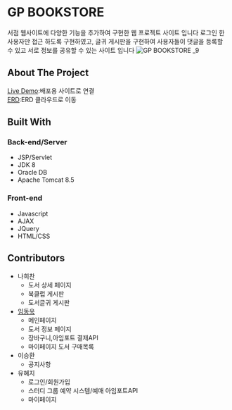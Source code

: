 # GP BOOKSTORE

서점 웹사이트에 다양한 기능을 추가하여 구현한 웹 프로젝트 사이트 입니다 로그인 한 사용자만 접근 하도록 구현하였고, 글귀 게시판을 구현하여 사용자들이 댓글을 등록할 수 있고 서로 정보를 공유할 수 있는 사이트 입니다
![GP BOOKSTORE _9](https://user-images.githubusercontent.com/52989474/103339444-c0957d80-4ac4-11eb-9427-fe73ee69b720.png)

## About The Project

[Live Demo](http://rclass.iptime.org:9999/20AM_Semi/index.jsp):배포용 사이트로 연결  
[ERD](https://www.erdcloud.com/d/h7QHAaDNFmTKoMrW7):ERD 클라우드로 이동

## Built With

### Back-end/Server

- JSP/Servlet
- JDK 8
- Oracle DB
- Apache Tomcat 8.5

### Front-end

- Javascript
- AJAX
- JQuery
- HTML/CSS

## Contributors

- 나희찬
  - 도서 상세 페이지
  - 북클럽 게시판
  - 도서글귀 게시판
- [임동욱](https://github.com/DK2554)
  - 메인페이지
  - 도서 정보 페이지
  - 장바구니,아임포트 결제API
  - 마이페이지 도서 구매목록
- 이승환
  - 공지사항
- 유혜지
  - 로그인/회원가입
  - 스터디 그룹 예약 시스템/예매 아임포트API
  - 마이페이지
